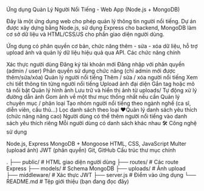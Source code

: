 Ứng dụng Quản Lý Người Nổi Tiếng - Web App (Node.js + MongoDB)

Đây là một ứng dụng web cho phép quản lý thông tin người nổi tiếng. Dự án được xây dựng bằng Node.js, sử dụng Express cho backend, MongoDB làm cơ sở dữ liệu và HTML/CSS/JS cho phần giao diện người dùng.

Ứng dụng có phân quyền cơ bản, chức năng thêm - sửa - xóa dữ liệu, hỗ trợ upload ảnh và quản lý dữ liệu hiệu quả qua API.
Các chức năng chính

Xác thực người dùng
Đăng ký tài khoản mới
Đăng nhập với phân quyền (admin / user)
Phân quyền sử dụng chức năng (chỉ admin mới được thêm/sửa/xóa)
Quản lý người nổi tiếng
Thêm / sửa / xóa người nổi tiếng
Xem chi tiết thông tin từng người nổi tiếng
Upload ảnh đại diện
Gắn tag hoặc mô tả nổi bật
Quản lý hình ảnh
Lưu trữ và hiển thị ảnh từ uploads/
Tự động xử lý đường dẫn ảnh
Gom ảnh về một thư mục thống nhất nếu cần
Quản lý chuyên mục / phân loại
Tạo nhóm người nổi tiếng theo ngành nghề (ca sĩ, diễn viên, cầu thủ…)
Lọc danh sách theo loại
❤Quản lý danh sách yêu thích (chức năng nâng cao)
Người dùng có thể thêm người nổi tiếng vào danh sách yêu thích riêng
Mỗi người dùng có danh sách khác nhau
🛠️ Công nghệ sử dụng

Node.js, Express
MongoDB + Mongoose
HTML, CSS, JavaScript
Multer (upload ảnh)
JWT (phân quyền)
Git, GitHub
Cấu trúc thư mục chính

.
├── public/             # HTML giao diện người dùng
├── routes/             # Các route Express
├── models/             # Schema MongoDB
├── uploads/            # Ảnh upload
├── middleware/         # Xác thực JWT
├── server.js           # Điểm vào ứng dụng
└── README.md           # Tệp giới thiệu (bạn đang đọc đây)
